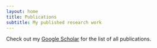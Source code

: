 ```yaml
---
layout: home
title: Publications
subtitle: My published research work 
---
```

Check out my [Google Scholar](https://scholar.google.ch/citations?user=5BwrVLIAAAAJ&hl=en) for the list of all publications.